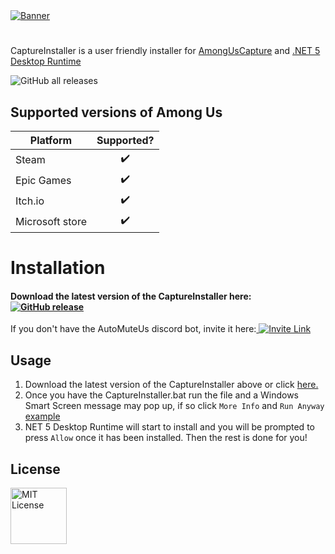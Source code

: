 <a href="https://automute.us">
<img alt="Banner" src="./banner.png">
</a>

# 

CaptureInstaller is a user friendly installer for [AmongUsCapture](https://github.com/denverquane/amonguscapture) and [.NET 5 Desktop Runtime](https://dotnet.microsoft.com/download/dotnet/5.0#runtime-desktop-5.0.1) 

![GitHub all releases](https://img.shields.io/github/downloads/automuteus/capture-install/total?label=Total%20Downloads)

## Supported versions of Among Us
| Platform        | Supported? |
|-----------------|:------------:|
| Steam           |      ✔️     |
| Epic Games      |      ✔️     |
| Itch.io         |      ✔️     |
| Microsoft store |      ✔️     |

# Installation

<h4>Download the latest version of the CaptureInstaller here:
<a href="https://github.com/automuteus/capture-install/releases/latest/download/CaptureInstaller.bat" target="_blank">
<img alt="GitHub release" src="https://img.shields.io/github/v/release/automuteus/capture-install?color=blue&label=Download&style=square">
</a></h4>

If you don't have the AutoMuteUs discord bot, invite it here:<a href="add.automute.us" alt="invite"> <img alt="Invite Link" src="https://img.shields.io/static/v1?label=bot&message=invite%20me&color=purple">
 </a>

## Usage

1) Download the latest version of the CaptureInstaller above or click [here.](https://github.com/automuteus/capture-install/releases/latest/download/CaptureInstaller.bat)
2) Once you have the CaptureInstaller.bat run the file and a Windows Smart Screen message may pop up, if so click `More Info` and `Run Anyway` [example](https://media.discordapp.net/attachments/780435741650059268/798023233186168863/smartscreen.png)
3) NET 5 Desktop Runtime will start to install and you will be prompted to press `Allow` once it has been installed. Then the rest is done for you!





## License
<a href="https://github.com/automuteus/capture-install/blob/main/LICENSE"><img width=90 src="https://upload.wikimedia.org/wikipedia/commons/0/0c/MIT_logo.svg" alt="MIT License"></a>

 
